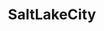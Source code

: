 ---
title: SaltLakeCity
crosslinks:
- exmormon
- Utah
- politics
- pics
- titlegore
- BlueMidterm2018
- Comcast_Xfinity
- solar
- LifeProTips
- NeutralPolitics
- kratom
- Denver
- kslnews
- lastweektonight
- changemyview
- vinyl
- legaladvice
- NotKenM
- BestOfGuzman
---